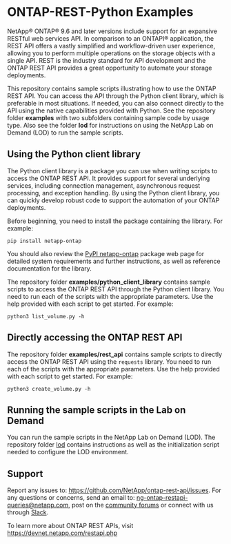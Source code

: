 # ONTAP-REST-Python Examples

NetApp® ONTAP® 9.6 and later versions include support for an expansive RESTful web services API. In comparison to an ONTAPI® application, the REST API offers a vastly simplified and workflow-driven user experience, allowing you to perform multiple operations on the storage objects with a single API. REST is the industry standard for API development and the ONTAP REST API provides a great opportunity to automate your storage deployments.

This repository contains sample scripts illustrating how to use the ONTAP REST API. You can access the API through the Python client library, which is preferable in most situations. If needed, you can also connect directly to the API using the native capabilities provided with Python. See the repository folder **examples** with two subfolders containing sample code by usage type. Also see the folder **lod** for instructions on using the NetApp Lab on Demand (LOD) to run the sample scripts.

## Using the Python client library

The Python client library is a package you can use when writing scripts to access the ONTAP REST API. It provides support for several underlying services, including connection management, asynchronous request processing, and exception handling. By using the Python client library, you can quickly develop robust code to support the automation of your ONTAP deployments.

Before beginning, you need to install the package containing the library. For example:

```
pip install netapp-ontap
```

You should also review the [PyPI netapp-ontap](https://pypi.org/project/netapp-ontap/) package web page for detailed system requirements and further instructions, as well as reference documentation for the library.

The repository folder **examples/python_client_library** contains sample scripts to access the ONTAP REST API through the Python client library. You need to run each of the scripts with the appropriate parameters. Use the help provided with each script to get started. For example:

```
python3 list_volume.py -h
```

## Directly accessing the ONTAP REST API

The repository folder **examples/rest_api** contains sample scripts to directly access the ONTAP REST API using the `requests` library. You need to run each of the scripts with the appropriate parameters. Use the help provided with each script to get started. For example:

```
python3 create_volume.py -h
```

## Running the sample scripts in the Lab on Demand

You can run the sample scripts in the NetApp Lab on Demand (LOD). The repository folder [lod](https://github.com/NetApp/ontap-rest-python/tree/master/lod) contains instructions as well as the initialization script needed to configure the LOD environment.

## Support

Report any issues to: https://github.com/NetApp/ontap-rest-api/issues. For any questions or concerns, send an email to: ng-ontap-restapi-queries@netapp.com, post on the [community forums](https://community.netapp.com/t5/ONTAP-Rest-API-Discussions/bd-p/ONTAP-Rest-API-discussions) or connect with us through [Slack](https://netapppub.slack.com/archives/C1E4AJHDM).

To learn more about ONTAP REST APIs, visit https://devnet.netapp.com/restapi.php 
